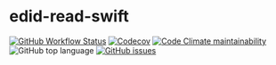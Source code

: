 # edid-read-swift
[![GitHub Workflow Status](https://img.shields.io/github/actions/workflow/status/jackielwu/edid-read-swift/swift.yml)](https://github.com/jackielwu/edid-read-swift/actions/workflows/swift.yml)
[![Codecov](https://img.shields.io/codecov/c/gh/jackielwu/edid-read-swift)](https://codecov.io/gh/jackielwu/edid-read-swift)
[![Code Climate maintainability](https://img.shields.io/codeclimate/maintainability/jackielwu/edid-read-swift)](https://codeclimate.com/github/jackielwu/edid-read-swift/maintainability)
![GitHub top language](https://img.shields.io/github/languages/top/jackielwu/edid-read-swift)
[![GitHub issues](https://img.shields.io/github/issues/jackielwu/edid-read-swift)](https://github.com/jackielwu/edid-read-swift/issues)

